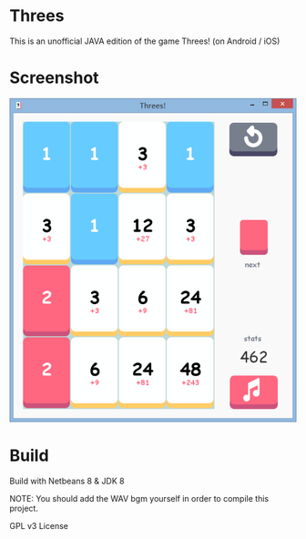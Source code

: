 Threes
======
This is an unofficial JAVA edition of the game Threes! (on Android / iOS)

Screenshot
=====
![image](https://github.com/legendtang/threes/raw/master/screenshots/Threes.png)

Build
=====
Build with Netbeans 8 & JDK 8

NOTE: You should add the WAV bgm yourself in order to compile this project.

GPL v3 License